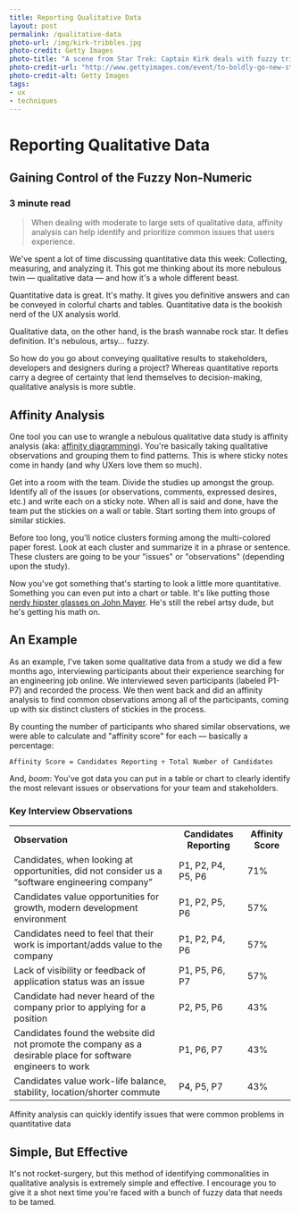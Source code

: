 ```yaml
---
title: Reporting Qualitative Data
layout: post
permalink: /qualitative-data
photo-url: /img/kirk-tribbles.jpg
photo-credit: Getty Images
photo-title: "A scene from Star Trek: Captain Kirk deals with fuzzy tribbles"
photo-credit-url: "http://www.gettyimages.com/event/to-boldly-go-new-star-trek-series-to-premiere-589992995"
photo-credit-alt: Getty Images
tags:
- ux
- techniques
---
```


# Reporting Qualitative Data

## Gaining Control of the Fuzzy Non-Numeric

### 3 minute read

> When dealing with moderate to large sets of qualitative data, affinity analysis can help identify and prioritize common issues that users experience.

We've spent a lot of time discussing quantitative data this week: Collecting, measuring, and analyzing it. This got me thinking about its more nebulous twin — qualitative data — and how it's a whole different beast.

Quantitative data is great. It's mathy. It gives you definitive answers and can be conveyed in colorful charts and tables. Quantitative data is the bookish nerd of the UX analysis world.

Qualitative data, on the other hand, is the brash wannabe rock star. It defies definition. It's nebulous, artsy… fuzzy.

So how do you go about conveying qualitative results to stakeholders, developers and designers during a project? Whereas quantitative reports carry a degree of certainty that lend themselves to decision-making, qualitative analysis is more subtle.

## Affinity Analysis

One tool you can use to wrangle a nebulous qualitative data study is affinity analysis (aka: [affinity diagramming][1]). You're basically taking qualitative observations and grouping them to find patterns. This is where sticky notes come in handy (and why UXers love them so much).

Get into a room with the team. Divide the studies up amongst the group. Identify all of the issues (or observations, comments, expressed desires, etc.) and write each on a sticky note. When all is said and done, have the team put the stickies on a wall or table. Start sorting them into groups of similar stickies. 

Before too long, you'll notice clusters forming  among the multi-colored paper forest.  Look at each cluster and summarize it in a phrase or sentence. These clusters are going to be your "issues" or "observations" (depending upon the study).

Now you've got something that's starting to look a little more quantitative. Something you can even put into a chart or table. It's like putting those [nerdy hipster glasses on John Mayer][2]. He's still the rebel artsy dude, but he's getting his math on.

## An Example

As an example, I've taken some qualitative data from a study we did a few months ago, interviewing participants about their experience searching for an engineering job online. We interviewed seven participants (labeled P1-P7) and recorded the process. We then went back and did an affinity analysis to find common observations among all of the participants, coming up with six distinct clusters of stickies in the process.

By counting the number of participants who shared similar observations, we were able to calculate and "affinity score" for each — basically a percentage:

`Affinity Score = Candidates Reporting ÷ Total Number of Candidates`

And, *boom*: You've got data you can put in a table or chart to clearly identify the most relevant issues or observations for your team and stakeholders.

### Key Interview Observations
<table width="100%">
<tbody>
<tr>
<th style="text-align: left;">Observation</th>
<th>Candidates Reporting</th>
<th>Affinity Score</th>
</tr>
<tr>
<td>Candidates, when looking at opportunities, did not consider us a “software engineering company”</td>
<td>P1, P2, P4, P5, P6</td>
<td>71%</td>
</tr>
<tr>
<td>Candidates value opportunities for growth, modern development environment</td>
<td>P1, P2, P5, P6</td>
<td>57%</td>
</tr>
<tr>
<td>Candidates need to feel that their work is important/adds value to the company</td>
<td>P1, P2, P4, P6</td>
<td>57%</td>
</tr>
<tr>
<td>Lack of visibility or feedback of application status was an issue</td>
<td>P1, P5, P6, P7</td>
<td>57%</td>
</tr>
<tr>
<td>Candidate had never heard of the company prior to applying for a position</td>
<td>P2, P5, P6</td>
<td>43%</td>
</tr>
<tr>
<td>Candidates found the website did not promote the company as a desirable place for software engineers to work</td>
<td>P1, P6, P7</td>
<td>43%</td>
</tr>
<tr>
<td>Candidates value work-life balance, stability, location/shorter commute</td>
<td>P4, P5, P7</td>
<td>43%</td>
</tr>
</tbody>
</table>
<figcaption>Affinity analysis can quickly identify issues that were common problems in quantitative data</figcaption>

## Simple, But Effective

It's not rocket-surgery, but this method of identifying commonalities in qualitative analysis is extremely simple and effective. I encourage you to give it a shot next time you're faced with a bunch of fuzzy data that needs to be tamed.

[1]:	http://www.usabilitynet.org/tools/affinity.htm
[2]:	https://s-media-cache-ak0.pinimg.com/736x/20/e6/24/20e624714dde64e7c12156d43453301e.jpg "Don't click this if pretentiousness isn't your thing."